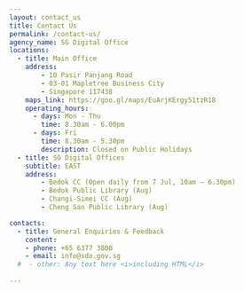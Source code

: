 ```yaml
---
layout: contact_us
title: Contact Us
permalink: /contact-us/
agency_name: SG Digital Office
locations:
  - title: Main Office 
    address:
        - 10 Pasir Panjang Road
        - 03-01 Mapletree Business City
        - Singapore 117438
    maps_link: https://goo.gl/maps/EuArjKErgy51tzR18
    operating_hours:
      - days: Mon - Thu
        time: 8.30am - 6.00pm
      - days: Fri
        time: 8.30am - 5.30pm
        description: Closed on Public Holidays
  - title: SG Digital Offices
    subtitle: EAST
    address:
        - Bedok CC (Open daily from 7 Jul, 10am – 6.30pm)
        - Bedok Public Library (Aug)
        - Changi-Simei CC (Aug)
        - Cheng San Public Library (Aug)

contacts:
  - title: General Enquiries & Feedback
    content:
    - phone: +65 6377 3800
    - email: info@sdo.gov.sg
  #  - other: Any text here <i>including HTML</i>
 
---
```

